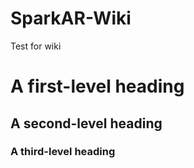 # SparkAR-Wiki
Test for wiki


# A first-level heading
## A second-level heading
### A third-level heading

